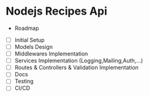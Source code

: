 # Nodejs Recipes Api

- Roadmap

* [ ] Initial Setup
* [ ] Models Design
* [ ] Middlewares Implementation
* [ ] Services Implementation (Logging,Mailing,Auth,...)
* [ ] Routes & Controllers & Validation Implementation
* [ ] Docs
* [ ] Testing
* [ ] CI/CD
